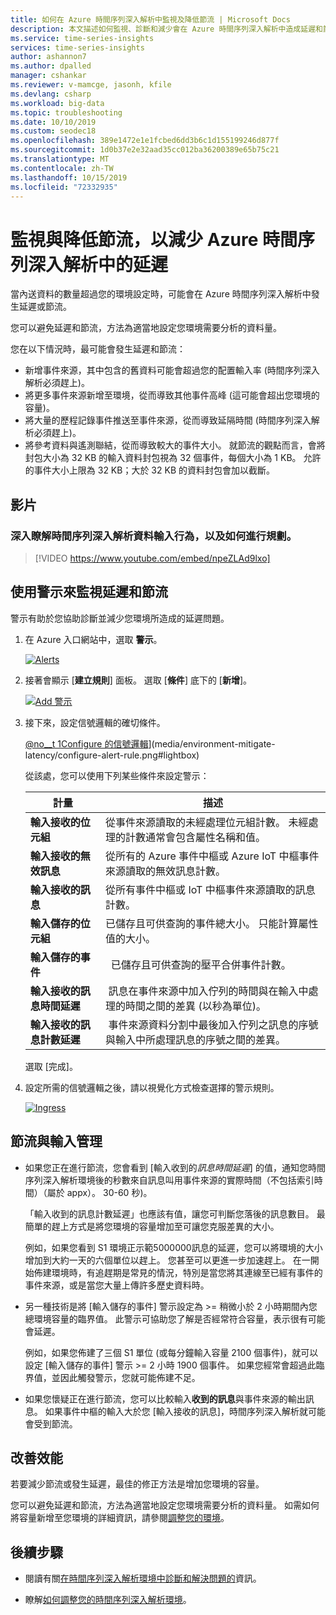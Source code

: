 ```yaml
---
title: 如何在 Azure 時間序列深入解析中監視及降低節流 | Microsoft Docs
description: 本文描述如何監視、診斷和減少會在 Azure 時間序列深入解析中造成延遲和節流的效能問題。
ms.service: time-series-insights
services: time-series-insights
author: ashannon7
ms.author: dpalled
manager: cshankar
ms.reviewer: v-mamcge, jasonh, kfile
ms.devlang: csharp
ms.workload: big-data
ms.topic: troubleshooting
ms.date: 10/10/2019
ms.custom: seodec18
ms.openlocfilehash: 389e1472e1e1fcbed6dd3b6c1d155199246d877f
ms.sourcegitcommit: 1d0b37e2e32aad35cc012ba36200389e65b75c21
ms.translationtype: MT
ms.contentlocale: zh-TW
ms.lasthandoff: 10/15/2019
ms.locfileid: "72332935"
---
```

# <a name="monitor-and-mitigate-throttling-to-reduce-latency-in-azure-time-series-insights"></a>監視與降低節流，以減少 Azure 時間序列深入解析中的延遲

當內送資料的數量超過您的環境設定時，可能會在 Azure 時間序列深入解析中發生延遲或節流。

您可以避免延遲和節流，方法為適當地設定您環境需要分析的資料量。

您在以下情況時，最可能會發生延遲和節流：

- 新增事件來源，其中包含的舊資料可能會超過您的配置輸入率 (時間序列深入解析必須趕上)。
- 將更多事件來源新增至環境，從而導致其他事件高峰 (這可能會超出您環境的容量)。
- 將大量的歷程記錄事件推送至事件來源，從而導致延隔時間 (時間序列深入解析必須趕上)。
- 將參考資料與遙測聯結，從而導致較大的事件大小。  就節流的觀點而言，會將封包大小為 32 KB 的輸入資料封包視為 32 個事件，每個大小為 1 KB。 允許的事件大小上限為 32 KB；大於 32 KB 的資料封包會加以截斷。

## <a name="video"></a>影片

### <a name="learn-about-time-series-insights-data-ingress-behavior-and-how-to-plan-for-itbr"></a>深入瞭解時間序列深入解析資料輸入行為，以及如何進行規劃。</br>

> [!VIDEO https://www.youtube.com/embed/npeZLAd9lxo]

## <a name="monitor-latency-and-throttling-with-alerts"></a>使用警示來監視延遲和節流

警示有助於您協助診斷並減少您環境所造成的延遲問題。

1. 在 Azure 入口網站中，選取 **警示**。

   [![Alerts](media/environment-mitigate-latency/add-alerts.png)](media/environment-mitigate-latency/add-alerts.png#lightbox)

1. 接著會顯示 [**建立規則**] 面板。 選取 [**條件**] 底下的 [**新增**]。

   [![Add 警示](media/environment-mitigate-latency/alert-pane.png)](media/environment-mitigate-latency/alert-pane.png#lightbox)

1. 接下來，設定信號邏輯的確切條件。

   [@no__t 1Configure 的信號邏輯](media/environment-mitigate-latency/configure-alert-rule.png)](media/environment-mitigate-latency/configure-alert-rule.png#lightbox)

   從該處，您可以使用下列某些條件來設定警示：

   |計量  |描述  |
   |---------|---------|
   |**輸入接收的位元組**     | 從事件來源讀取的未經處理位元組計數。 未經處理的計數通常會包含屬性名稱和值。  |  
   |**輸入接收的無效訊息**     | 從所有的 Azure 事件中樞或 Azure IoT 中樞事件來源讀取的無效訊息計數。      |
   |**輸入接收的訊息**   | 從所有事件中樞或 IoT 中樞事件來源讀取的訊息計數。        |
   |**輸入儲存的位元組**     | 已儲存且可供查詢的事件總大小。 只能計算屬性值的大小。        |
   |**輸入儲存的事件**     |   已儲存且可供查詢的壓平合併事件計數。      |
   |**輸入接收的訊息時間延遲**    |  訊息在事件來源中加入佇列的時間與在輸入中處理的時間之間的差異 (以秒為單位)。      |
   |**輸入接收的訊息計數延遲**    |  事件來源資料分割中最後加入佇列之訊息的序號與輸入中所處理訊息的序號之間的差異。      |

   選取 [完成]。

1. 設定所需的信號邏輯之後，請以視覺化方式檢查選擇的警示規則。

   [![Ingress](media/environment-mitigate-latency/ingress.png)](media/environment-mitigate-latency/ingress.png#lightbox)

## <a name="throttling-and-ingress-management"></a>節流與輸入管理

* 如果您正在進行節流，您會看到 [輸入收到的*訊息時間延遲*] 的值，通知您時間序列深入解析環境後的秒數來自訊息叫用事件來源的實際時間（不包括索引時間）（屬於 appx）。 30-60 秒)。  

  「輸入收到的訊息計數延遲」也應該有值，讓您可判斷您落後的訊息數目。  最簡單的趕上方式是將您環境的容量增加至可讓您克服差異的大小。  

  例如，如果您看到 S1 環境正示範5000000訊息的延遲，您可以將環境的大小增加到大約一天的六個單位以趕上。  您甚至可以更進一步加速趕上。 在一開始佈建環境時，有追趕期是常見的情況，特別是當您將其連線至已經有事件的事件來源，或是當您大量上傳許多歷史資料時。

* 另一種技術是將 [輸入儲存的事件] 警示設定為 >= 稍微小於 2 小時期間內您總環境容量的臨界值。  此警示可協助您了解是否經常符合容量，表示很有可能會延遲。 

  例如，如果您佈建了三個 S1 單位 (或每分鐘輸入容量 2100 個事件)，就可以設定 [輸入儲存的事件] 警示 >= 2 小時 1900 個事件。 如果您經常會超過此臨界值，並因此觸發警示，您就可能佈建不足。  

* 如果您懷疑正在進行節流，您可以比較輸入**收到的訊息**與事件來源的輸出訊息。  如果事件中樞的輸入大於您 [輸入接收的訊息]，時間序列深入解析就可能會受到節流。

## <a name="improving-performance"></a>改善效能

若要減少節流或發生延遲，最佳的修正方法是增加您環境的容量。

您可以避免延遲和節流，方法為適當地設定您環境需要分析的資料量。 如需如何將容量新增至您環境的詳細資訊，請參閱[調整您的環境](time-series-insights-how-to-scale-your-environment.md)。

## <a name="next-steps"></a>後續步驟

- 閱讀有關[在時間序列深入解析環境中診斷和解決問題的](time-series-insights-diagnose-and-solve-problems.md)資訊。

- 瞭解[如何調整您的時間序列深入解析環境](time-series-insights-how-to-scale-your-environment.md)。